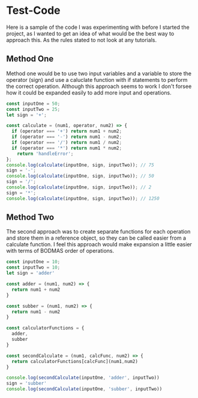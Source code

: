 # Test-Code

Here is a sample of the code I was experimenting with before I started the project, as I wanted to get an idea of what would be the best way to approach this. As the rules stated to not look at any tutorials.

## Method One

Method one would be to use two input variables and a variable to store the operator (sign) and use a caluclate function with if statements to perform the correct operation. Although this approach seems to work I don't forsee how it could be expanded easily to add more input and operations.

```js
const inputOne = 50;
const inputTwo = 25;
let sign = '+';

const calculate = (num1, operator, num2) => {
  if (operator === '+') return num1 + num2;
  if (operator === '-') return num1 - num2;
  if (operator === '/') return num1 / num2;
  if (operator === '*') return num1 * num2;
    return 'handleError';
};
console.log(calculate(inputOne, sign, inputTwo)); // 75
sign = '-';
console.log(calculate(inputOne, sign, inputTwo)); // 50
sign = '/';
console.log(calculate(inputOne, sign, inputTwo)); // 2
sign = '*';
console.log(calculate(inputOne, sign, inputTwo)); // 1250
```

## Method Two

The second approach was to create separate functions for each operation and store them in a reference object, so they can be called easier from a calculate function. I feel this approach would make expansion a little easier with terms of BODMAS order of operations.

```js
const inputOne = 10;
const inputTwo = 10;
let sign = 'adder'

const adder = (num1, num2) => {
  return num1 + num2
}

const subber = (num1, num2) => {
  return num1 - num2
}

const calculatorFunctions = {
  adder,
  subber
}

const secondCalculate = (num1, calcFunc, num2) => {
  return calculatorFunctions[calcFunc](num1,num2)
}

console.log(secondCalculate(inputOne, 'adder', inputTwo))
sign = 'subber'
console.log(secondCalculate(inputOne, 'subber', inputTwo))
```